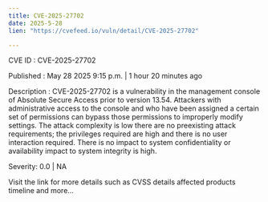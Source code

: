 ```yaml
---
title: CVE-2025-27702
date: 2025-5-28
lien: "https://cvefeed.io/vuln/detail/CVE-2025-27702"

---
```


CVE ID : CVE-2025-27702

Published :  May 28
2025
9:15 p.m. | 1 hour
20 minutes ago

Description : CVE-2025-27702 is a vulnerability in the management console of Absolute 
Secure Access prior to version 13.54. Attackers with administrative 
access to the console and who have been assigned a certain set of 
permissions can bypass those permissions to improperly modify settings. 
The attack complexity is low
there are no preexisting attack 
requirements; the privileges required are high
and there is no user 
interaction required. There is no impact to system confidentiality or 
availability
impact to system integrity is high.

Severity: 0.0 | NA

Visit the link for more details
such as CVSS details
affected products
timeline
and more...
